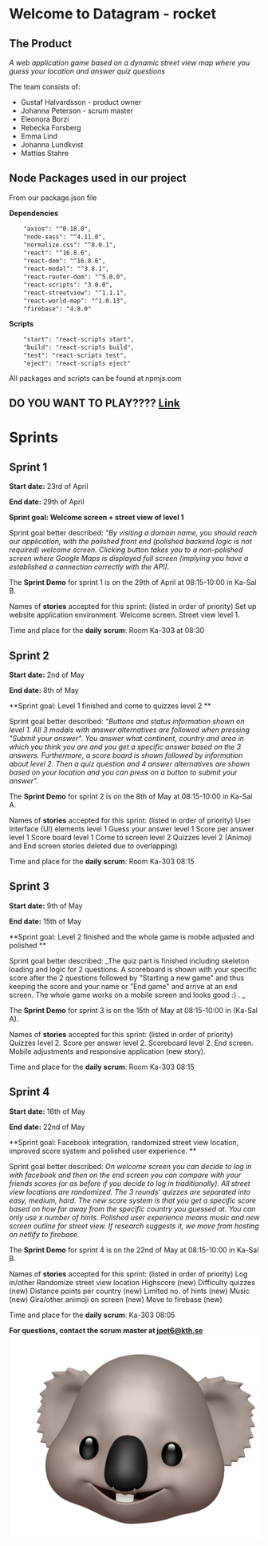 # Welcome to Datagram - rocket


## The Product

_A web application game based on a dynamic street view map where you guess your location and answer quiz questions_

The team consists of:

- Gustaf Halvardsson - product owner
- Johanna Peterson - scrum master
- Eleonora Borzi
- Rebecka Forsberg
- Emma Lind
- Johanna Lundkvist
- Mattias Stahre


## Node Packages used in our project

From our package.json file

**Dependencies**

```
    "axios": "^0.18.0",
    "node-sass": "^4.11.0",
    "normalize.css": "^8.0.1",
    "react": "^16.8.6",
    "react-dom": "^16.8.6",
    "react-modal": "^3.8.1",
    "react-router-dom": "^5.0.0",
    "react-scripts": "3.0.0",
    "react-streetview": "^1.1.1",
    "react-world-map": "^1.0.13",
    "firebase": "4.8.0"
```

**Scripts**

```
    "start": "react-scripts start",
    "build": "react-scripts build",
    "test": "react-scripts test",
    "eject": "react-scripts eject"
```

All packages and scripts can be found at npmjs.com

## **DO YOU WANT TO PLAY????** [Link](https://www.gira-the-explorer.netlify.com)

# Sprints

## Sprint 1
**Start date:** 23rd of April

**End date:** 29th of April

**Sprint goal: Welcome screen + street view of level 1**

Sprint goal better described: _“By visiting a domain name, you should reach our application, with the polished front end (polished backend logic is not required) welcome screen. Clicking button takes you to a non-polished screen where Google Maps is displayed full screen (implying you have a established a connection correctly with the API)._

The **Sprint Demo** for sprint 1 is on the 29th of April at 08:15-10:00 in Ka-Sal B. 

Names of **stories** accepted for this sprint: (listed in order of priority)
Set up website application environment.
Welcome screen.
Street view level 1. 

Time and place for the **daily scrum**:
Room Ka-303 at 08:30



## Sprint 2 
**Start date:** 2nd of May

**End date:** 8th of May

**Sprint goal: Level 1 finished and come to quizzes level 2 **

Sprint goal better described: _“Buttons and status information shown on level 1. All 3 modals with answer alternatives are followed when pressing "Submit your answer". You answer what continent, country and area in which you think you are and you get a specific answer based on the 3 answers. Furthermore, a score board is shown followed by information about level 2. Then a quiz question and 4 answer alternatives are shown based on your location and you can press on a button to submit your answer"._

The **Sprint Demo** for sprint 2 is on the 8th of May at 08:15-10:00 in Ka-Sal A. 

Names of **stories** accepted for this sprint: (listed in order of priority)
User Interface (UI) elements level 1
Guess your answer level 1
Score per answer level 1
Score board level 1
Come to screen level 2
Quizzes level 2
(Animoji and End screen stories deleted due to overlapping)


Time and place for the **daily scrum**:
Room Ka-303 08:15


## Sprint 3 
**Start date:** 9th of May

**End date:** 15th of May

**Sprint goal: Level 2 finished and the whole game is mobile adjusted and polished **

Sprint goal better described: _The quiz part is finished including skeleton loading and logic for 2 questions. A scoreboard is shown with your specific score after the 2 questions followed by "Starting a new game" and thus keeping the score and your name or "End game" and arrive at an end screen. The whole game works on a mobile screen and looks good :) . _

The **Sprint Demo** for sprint 3 is on the 15th of May at 08:15-10:00 in (Ka-Sal A). 

Names of **stories** accepted for this sprint: (listed in order of priority)
Quizzes level 2. 
Score per answer level 2.
Scoreboard level 2. 
End screen.
Mobile adjustments and responsive application (new story). 


Time and place for the **daily scrum**:
Room Ka-303 08:15


## Sprint 4 
**Start date:** 16th of May

**End date:** 22nd of May

**Sprint goal: Facebook integration, randomized street view location, improved score system and polished user experience. **

Sprint goal better described: _On welcome screen you can decide to log in with facebook and then on the end screen you can compare with your friends scores (or as before if you decide to log in traditionally). All street view locations are randomized. The 3 rounds' quizzes are separated into easy, medium, hard. The new score system is that you get a specific score based on how far away from the specific country you guessed at. You can only use x number of hints. Polished user experience means music and new screen outline for street view. If research suggests it, we move from hosting on netlify to firebase._

The **Sprint Demo** for sprint 4 is on the 22nd of May at 08:15-10:00 in Ka-Sal B. 


Names of **stories** accepted for this sprint: (listed in order of priority)
Log in/other
Randomize street view location
Highscore (new)
Difficulty quizzes (new)
Distance points per country (new)
Limited no. of hints (new)
Music (new)
Gira/other animoji on screen (new)
Move to firebase (new)


Time and place for the **daily scrum**:
Ka-303 08:05




**For questions, contact the scrum master at jpet6@kth.se**
![Image](./images/koala.jpg)
